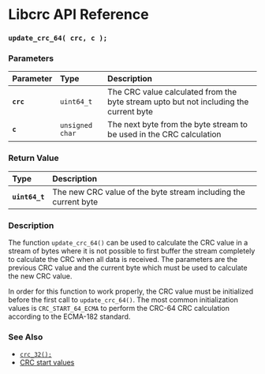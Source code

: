 # Libcrc API Reference

### `update_crc_64( crc, c );`

### Parameters

| Parameter | Type | Description |
| :--- | :--- | :--- |
|**`crc`**|`uint64_t`|The CRC value calculated from the byte stream upto but not including the current byte|
|**`c`**|`unsigned char`|The next byte from the byte stream to be used in the CRC calculation|

### Return Value

| Type | Description |
| :--- | :--- |
|**`uint64_t`**|The new CRC value of the byte stream including the current byte|

### Description

The function `update_crc_64()` can be used to calculate the CRC value in a stream of bytes where it is not possible to first buffer the stream completely to calculate the CRC when all data is received. The parameters are the previous CRC value and the current byte which must be used to calculate the new CRC value.

In order for this function to work properly, the CRC value must be initialized before the first call to `update_crc_64()`. The most common initialization values is `CRC_START_64_ECMA` to perform the CRC-64 CRC calculation according to the ECMA-182 standard.

### See Also

* [`crc_32();`](crc_32.md)
* [CRC start values](crc_start.md)
